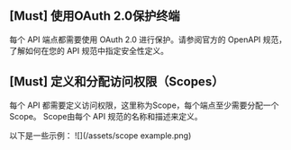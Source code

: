 ## [Must] 使用OAuth 2.0保护终端
每个 API 端点都需要使用 OAuth 2.0 进行保护。请参阅官方的 OpenAPI 规范，了解如何在您的 API 规范中指定安全性定义。

## [Must] 定义和分配访问权限（Scopes）
每个 API 都需要定义访问权限，这里称为Scope，每个端点至少需要分配一个Scope。 Scope由每个 API 规范的名称和描述来定义。

以下是一些示例：
![](/assets/scope example.png)






